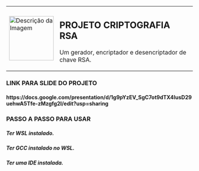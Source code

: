 <table>
  <tr>
    <td>
      <img src="https://github.com/user-attachments/assets/e1f0c3ad-6f3f-4d62-b60e-1125c1d4b26f" alt="Descrição da Imagem" width="120"/>
    </td>
    <td>
      <h2>PROJETO CRIPTOGRAFIA RSA</h2>
      <p>Um gerador, encriptador e desencriptador de chave RSA.</p>
    </td>
  </tr>
</table>

<h3> LINK PARA SLIDE DO PROJETO </h3>
<h4> https://docs.google.com/presentation/d/1g9pYzEV_SgC7ot9dTX4IusD29uehwA5Tfe-zMzgfg2I/edit?usp=sharing </h4>

<h3> PASSO A PASSO PARA USAR </h3>
<h5> Ter WSL instalado. </h5>
<h5> Ter GCC instalado no WSL. </h5>
<h5> Ter uma IDE instalada. </h5>
